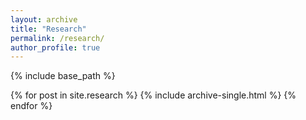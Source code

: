 ```yaml
---
layout: archive
title: "Research"
permalink: /research/
author_profile: true
---
```

{% include base_path %}

{% for post in site.research %}
  {% include archive-single.html %}
{% endfor %}

